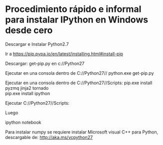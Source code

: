 Procedimiento rápido e informal para instalar IPython en Windows desde cero
=========================================================

Descargar e Instalar Python2.7 

Ir a https://pip.pypa.io/en/latest/installing.html#install-pip 
 
Descargar: 
get-pip.py en c://Python27 

Ejecutar en una consola dentro de C://Python27// 
python.exe get-pip.py

Ejecutar en una consola dentro de C://Python27//Scripts: 
pip.exe install pyzmq jinja2 tornado  
pip.exe install ipython 

Ejecutar C://Python27//Scripts:

Luego

ipython notebook

Para instalar numpy se requiere instalar Microsoft visual C++ para Python,
descargable de:
http://aka.ms/vcpython27
